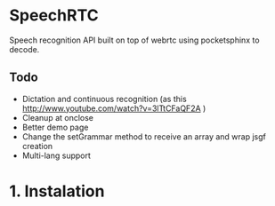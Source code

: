 SpeechRTC
=========

Speech recognition API built on top of webrtc using pocketsphinx to decode. 

<h2>Todo</h2>


- Dictation and continuous recognition (as this http://www.youtube.com/watch?v=3lTtCFaQF2A ) <br>
- Cleanup at onclose <br>
- Better demo page <br>
- Change the setGrammar method to receive an array and wrap jsgf creation <br>
- Multi-lang support <br>

<h1> 1. Instalation </h1>
